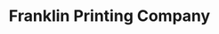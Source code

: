 ---
title: "Franklin Printing Company"
url: /zanesville/franklin-printing-company/
shop: Schreibwaren
---